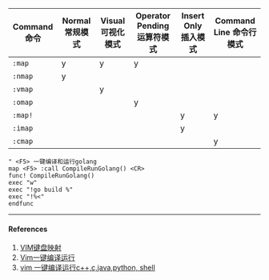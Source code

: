 

| Command 命令 | Normal   常规模式 | Visual 可视化模式 | Operator Pending 运算符模式 | Insert Only 插入模式 | Command Line 命令行模式 |
| ------------ | ----------------- | ----------------- | --------------------------- | -------------------- | ----------------------- |
| `:map`       | y                 | y                 | y                           |                      |                         |
| `:nmap`      | y                 |                   |                             |                      |                         |
| `:vmap`      |                   | y                 |                             |                      |                         |
| `:omap`      |                   |                   | y                           |                      |                         |
| `:map!`      |                   |                   |                             | y                    | y                       |
| `:imap`      |                   |                   |                             | y                    |                         |
| `:cmap`      |                   |                   |                             |                      | y                       |



```shell
" <F5> 一键编译和运行golang
map <F5> :call CompileRunGolang() <CR>
func! CompileRunGolang()
exec "w"
exec "!go build %"
exec "!%<"
endfunc
```



---

#### References

1. [VIM键盘映射](http://www.pythonclub.org/linux/vim/map)
2. [Vim一键编译运行](https://blog.csdn.net/zijin0802034/article/details/77709465)
3. [vim 一键编译运行c++,c,java,python, shell](http://www.edbiji.com/doccenter/showdoc/24/nav/284.html)